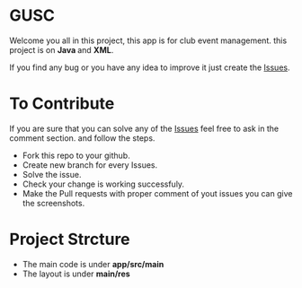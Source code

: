 # GUSC

Welcome you all in this project, this app is for club event management. 
this project is on <b> Java </b> and <b>XML</b>.

If you find any bug or you have any idea to improve it just create the 
[Issues](https://github.com/technojam/GUSC/issues/new).

# To Contribute

If you are sure that you can solve any of the [Issues](https://github.com/technojam/GUSC/issues) feel free to ask in the comment section. and follow the steps.

* Fork this repo to your github.
* Create new branch for every Issues.
* Solve the issue.
* Check your change is working successfuly.
* Make the Pull requests with proper comment of yout issues you can give the screenshots.


# Project Strcture

* The main code is under <b>app/src/main</b>
* The layout is under <b>main/res</b>
